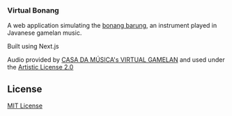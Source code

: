 ### Virtual Bonang

A web application simulating the [bonang barung](https://en.wikipedia.org/wiki/Bonang), an instrument played in Javanese gamelan music.

Built using Next.js

Audio provided by [CASA DA MÚSICA's VIRTUAL GAMELAN](https://github.com/Digitopia/CDM-GAMELAN-SAMPLE-LIBRARY/) and used under the [Artistic License 2.0](https://github.com/Digitopia/CDM-GAMELAN-SAMPLE-LIBRARY/blob/master/LICENSE)

## License

[MIT License](LICENSE.md)
